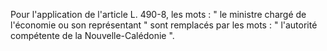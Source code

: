Pour l'application de l'article L. 490-8, les mots : " le ministre chargé de l'économie ou son représentant " sont remplacés par les mots : " l'autorité compétente de la Nouvelle-Calédonie ".

